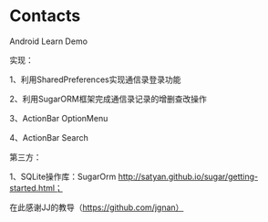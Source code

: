 # Contacts
Android Learn Demo





实现：

1、利用SharedPreferences实现通信录登录功能

2、利用SugarORM框架完成通信录记录的增删查改操作

3、ActionBar OptionMenu

4、ActionBar Search





第三方：


1、SQLite操作库：SugarOrm http://satyan.github.io/sugar/getting-started.html；




在此感谢JJ的教导（https://github.com/jgnan）
